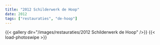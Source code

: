 ```yaml
---
title: "2012 Schilderwerk de Hoop"
date: 2012
tags: ["restauraties", "de-hoop"]
---
```


{{< gallery dir="/images/restauraties/2012 Schilderwerk de Hoop" />}}
{{< load-photoswipe >}}